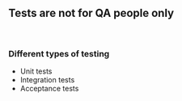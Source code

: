 ##  Tests are not for QA people only

<br>

### Different types of testing

* Unit tests
* Integration tests
* Acceptance tests
